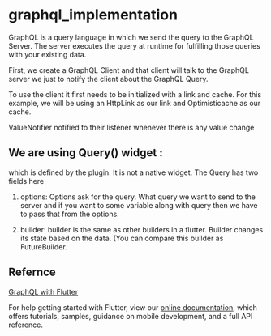 # graphql_implementation

   GraphQL is a query language in which we send the query to the GraphQL Server. 
   The server executes the query at runtime for fulfilling those queries with your existing data.
  
   First, we create a GraphQL Client and that client will talk to the GraphQL server we just to notify the client about the GraphQL Query.
   
   To use the client it first needs to be initialized with a link and cache. For this example, we will be using an HttpLink as our link and Optimisticache as our cache.
   
   ValueNotifier notified to their listener whenever there is any value change
   
   ## We are using Query() widget :
   which is defined by the plugin. It is not a native widget. The Query has two fields here
   1. options: 
     Options ask for the query. What query we want to send to the server and if you want to some variable along with query then we have to pass that from the options.
   
   2. builder: 
     builder is the same as other builders in a flutter. Builder changes its state based on the data. (You can compare this builder as FutureBuilder.
     
  
  
  ## Refernce
   
   [GraphQL with Flutter](https://medium.com/flutter-community/graphql-with-flutter-d974abcd2ccc)

For help getting started with Flutter, view our
[online documentation](https://flutter.dev/docs), which offers tutorials,
samples, guidance on mobile development, and a full API reference.

